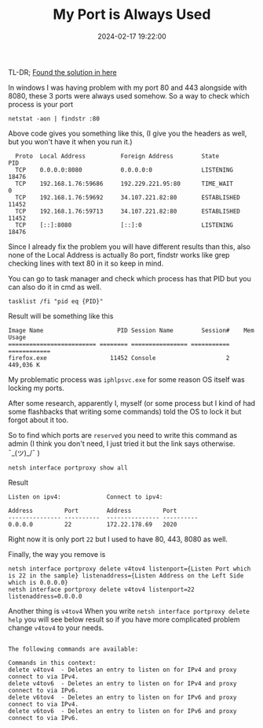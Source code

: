 ﻿---
layout: post
title: My Port is Always Used
date: 2024-02-17 19:22:00
description: 
tags: windows network
categories: sample-posts
---

TL-DR; [Found the solution in here](https://superuser.com/a/1729731)

In windows I was having problem with my port 80 and 443 alongside with 8080, these 3 ports were always used somehow. So a way to check which process is your port 

```
netstat -aon | findstr :80
```

Above code gives you something like this, (I give you the headers as well, but you won't have it when you run it.)

```
  Proto  Local Address          Foreign Address        State           PID
  TCP    0.0.0.0:8080           0.0.0.0:0              LISTENING       18476
  TCP    192.168.1.76:59686     192.229.221.95:80      TIME_WAIT       0    
  TCP    192.168.1.76:59692     34.107.221.82:80       ESTABLISHED     11452
  TCP    192.168.1.76:59713     34.107.221.82:80       ESTABLISHED     11452
  TCP    [::]:8080              [::]:0                 LISTENING       18476
```

Since I already fix the problem you will have different results than this, also none of the Local Address is actually 8o port, findstr works like grep checking lines with text 80 in it so keep in mind.

You can go to task manager and check which process has that PID but you can also do it in cmd as well.


```
tasklist /fi "pid eq {PID}"
```

Result will be something like this

```
Image Name                     PID Session Name        Session#    Mem Usage
========================= ======== ================ =========== ============
firefox.exe                  11452 Console                    2    449,036 K
```

My problematic process was `iphlpsvc.exe` for some reason OS itself was locking my ports.  

After some research, apparently I, myself (or some process but I kind of had some flashbacks that writing some commands) told the OS to lock it but forgot about it too. 

So to find which ports are `reserved` you need to write this command as admin (I think you don't need, I just tried it but the link says otherwise. ¯\_(ツ)_/¯ )

```
netsh interface portproxy show all
```

Result

```
Listen on ipv4:             Connect to ipv4:

Address         Port        Address         Port
--------------- ----------  --------------- ----------
0.0.0.0         22          172.22.178.69   2020
```

Right now it is only port `22` but I used to have 80, 443, 8080 as well.

Finally, the way you remove is 

```
netsh interface portproxy delete v4tov4 listenport={Listen Port which is 22 in the sample} listenaddress={Listen Address on the Left Side which is 0.0.0.0}
netsh interface portproxy delete v4tov4 listenport=22 listenaddress=0.0.0.0
```

Another thing is `v4tov4` When you write `netsh interface portproxy delete help` you will see below result so if you have more complicated problem change `v4tov4` to your needs.

```>netsh interface portproxy delete help

The following commands are available:

Commands in this context:
delete v4tov4  - Deletes an entry to listen on for IPv4 and proxy connect to via IPv4.
delete v4tov6  - Deletes an entry to listen on for IPv4 and proxy connect to via IPv6.
delete v6tov4  - Deletes an entry to listen on for IPv6 and proxy connect to via IPv4.
delete v6tov6  - Deletes an entry to listen on for IPv6 and proxy connect to via IPv6.

```